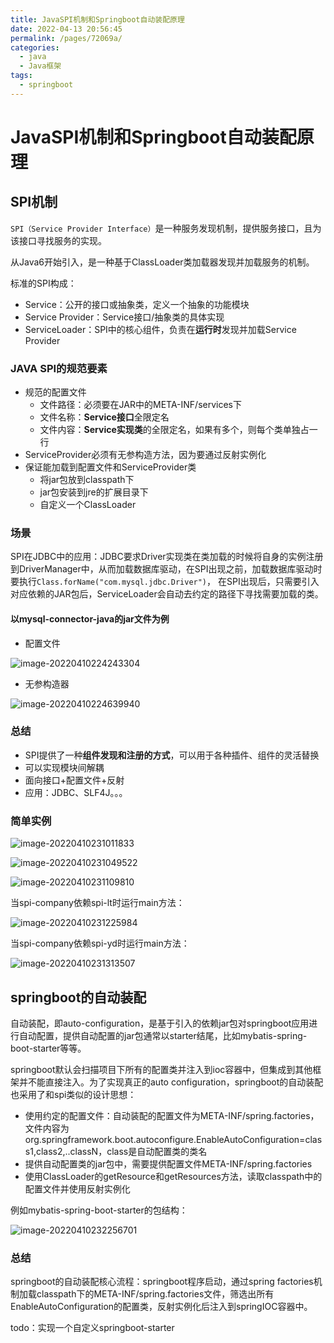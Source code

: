 ```yaml
---
title: JavaSPI机制和Springboot自动装配原理
date: 2022-04-13 20:56:45
permalink: /pages/72069a/
categories: 
  - java
  - Java框架
tags: 
  - springboot
---
```

# JavaSPI机制和Springboot自动装配原理

## SPI机制

`SPI（Service Provider Interface）`是一种服务发现机制，提供服务接口，且为该接口寻找服务的实现。

从Java6开始引入，是一种基于ClassLoader类加载器发现并加载服务的机制。

标准的SPI构成：

- Service：公开的接口或抽象类，定义一个抽象的功能模块
- Service Provider：Service接口/抽象类的具体实现
- ServiceLoader：SPI中的核心组件，负责在**运行时**发现并加载Service Provider

### JAVA SPI的规范要素

- 规范的配置文件
  - 文件路径：必须要在JAR中的META-INF/services下
  - 文件名称：**Service接口**全限定名
  - 文件内容：**Service实现类**的全限定名，如果有多个，则每个类单独占一行
- ServiceProvider必须有无参构造方法，因为要通过反射实例化
- 保证能加载到配置文件和ServiceProvider类
  - 将jar包放到classpath下
  - jar包安装到jre的扩展目录下
  - 自定义一个ClassLoader

### 场景

SPI在JDBC中的应用：JDBC要求Driver实现类在类加载的时候将自身的实例注册到DriverManager中，从而加载数据库驱动，在SPI出现之前，加载数据库驱动时要执行`Class.forName("com.mysql.jdbc.Driver")`， 在SPI出现后，只需要引入对应依赖的JAR包后，ServiceLoader会自动去约定的路径下寻找需要加载的类。

#### 以mysql-connector-java的jar文件为例

- 配置文件

![image-20220410224243304](http://storyxc.com/images/blog/image-20220410224243304.png)

- 无参构造器

![image-20220410224639940](http://storyxc.com/images/blog/image-20220410224639940.png)

### 总结

- SPI提供了一种**组件发现和注册的方式**，可以用于各种插件、组件的灵活替换
- 可以实现模块间解耦
- 面向接口+配置文件+反射
- 应用：JDBC、SLF4J。。。

### 简单实例

![image-20220410231011833](http://storyxc.com/images/blog/image-20220410231011833.png)

![image-20220410231049522](http://storyxc.com/images/blog/image-20220410231049522.png)

![image-20220410231109810](http://storyxc.com/images/blog/image-20220410231109810.png)



当spi-company依赖spi-lt时运行main方法：

![image-20220410231225984](http://storyxc.com/images/blog/image-20220410231225984.png)

当spi-company依赖spi-yd时运行main方法：

![image-20220410231313507](http://storyxc.com/images/blog/image-20220410231313507.png)





## springboot的自动装配

自动装配，即auto-configuration，是基于引入的依赖jar包对springboot应用进行自动配置，提供自动配置的jar包通常以starter结尾，比如mybatis-spring-boot-starter等等。

springboot默认会扫描项目下所有的配置类并注入到ioc容器中，但集成到其他框架并不能直接注入。为了实现真正的auto configuration，springboot的自动装配也采用了和spi类似的设计思想：

- 使用约定的配置文件：自动装配的配置文件为META-INF/spring.factories，文件内容为org.springframework.boot.autoconfigure.EnableAutoConfiguration=class1,class2,..classN，class是自动配置类的类名
- 提供自动配置类的jar包中，需要提供配置文件META-INF/spring.factories
- 使用ClassLoader的getResource和getResources方法，读取classpath中的配置文件并使用反射实例化

例如mybatis-spring-boot-starter的包结构：

![image-20220410232256701](http://storyxc.com/images/blog/image-20220410232256701.png)

### 总结

springboot的自动装配核心流程：springboot程序启动，通过spring factories机制加载classpath下的META-INF/spring.factories文件，筛选出所有EnableAutoConfiguration的配置类，反射实例化后注入到springIOC容器中。





todo：实现一个自定义springboot-starter